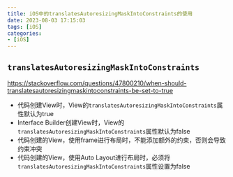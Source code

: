 ```yaml
---
title: iOS中的translatesAutoresizingMaskIntoConstraints的使用
date: 2023-08-03 17:15:03
tags: [iOS]
categories:
- [iOS]
---
```


## `translatesAutoresizingMaskIntoConstraints`
https://stackoverflow.com/questions/47800210/when-should-translatesautoresizingmaskintoconstraints-be-set-to-true

- 代码创建View时，View的`translatesAutoresizingMaskIntoConstraints`属性默认为true
- Interface Builder创建View时，View的`translatesAutoresizingMaskIntoConstraints`属性默认为false
- 代码创建的View，使用frame进行布局时，不能添加额外的约束，否则会导致约束冲突
- 代码创建的View，使用Auto Layout进行布局时，必须将`translatesAutoresizingMaskIntoConstraints`属性设置为false
